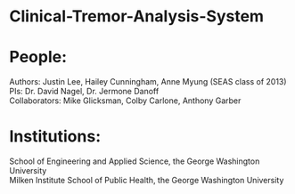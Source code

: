 # Clinical-Tremor-Analysis-System
<h1>People:</h1>
<p>Authors: Justin Lee, Hailey Cunningham, Anne Myung (SEAS class of 2013)<br \>
PIs: Dr. David Nagel, Dr. Jermone Danoff<br \>
Collaborators: Mike Glicksman, Colby Carlone, Anthony Garber</p>

<h1>Institutions:</h1>
<p>School of Engineering and Applied Science, the George Washington University<br \>
Milken Institute School of Public Health, the George Washington University</p>
